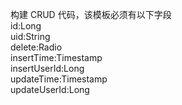 构建 CRUD 代码，该模板必须有以下字段  
id:Long  
uid:String  
delete:Radio  
insertTime:Timestamp  
insertUserId:Long  
updateTime:Timestamp  
updateUserId:Long  

